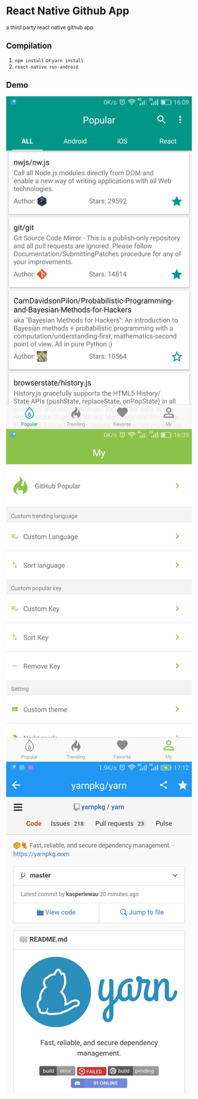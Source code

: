 # React Native Github App

a third party react native github app

## Compilation

1. `npm install` or `yarn install`
2. `react-native run-android`

## Demo

![](https://raw.githubusercontent.com/Quakiq/tinyimages/main/img202208112030931.png)
![](https://raw.githubusercontent.com/Quakiq/tinyimages/main/img202208112031780.png)
![](https://raw.githubusercontent.com/Quakiq/tinyimages/main/img202208112030963.png)


